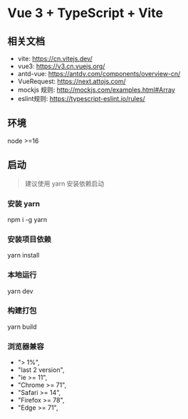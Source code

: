 # Vue 3 + TypeScript + Vite

## 相关文档

- vite: https://cn.vitejs.dev/
- vue3: https://v3.cn.vuejs.org/
- antd-vue: https://antdv.com/components/overview-cn/
- VueRequest: https://next.attojs.com/
- mockjs 规则: http://mockjs.com/examples.html#Array
- eslint规则: https://typescript-eslint.io/rules/

## 环境

node >=16

## 启动

> 建议使用 yarn 安装依赖启动

### 安装 yarn

npm i -g yarn

### 安装项目依赖

yarn install

### 本地运行

yarn dev

### 构建打包

yarn build

### 浏览器兼容

- "> 1%",
- "last 2 version",
- "ie >= 11",
- "Chrome >= 71",
- "Safari >= 14",
- "Firefox >= 78",
- "Edge >= 71",
